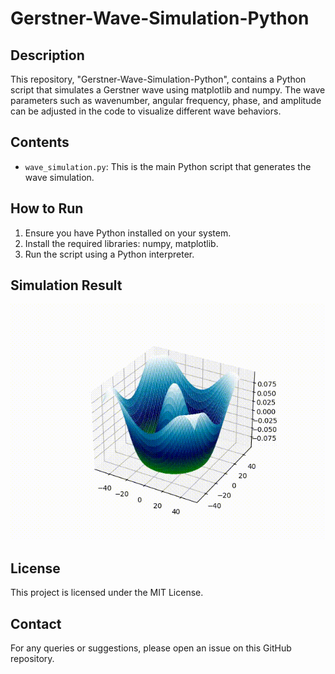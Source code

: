 # Gerstner-Wave-Simulation-Python

## Description
This repository, "Gerstner-Wave-Simulation-Python", contains a Python script that simulates a Gerstner wave using matplotlib and numpy. The wave parameters such as wavenumber, angular frequency, phase, and amplitude can be adjusted in the code to visualize different wave behaviors.

## Contents
- `wave_simulation.py`: This is the main Python script that generates the wave simulation.

## How to Run
1. Ensure you have Python installed on your system.
2. Install the required libraries: numpy, matplotlib.
3. Run the script using a Python interpreter.

## Simulation Result
![Wave Simulation](https://github.com/RaymonDev/Gerstner-Wave-Simulation-Python/blob/main/wave.gif)

## License
This project is licensed under the MIT License.

## Contact
For any queries or suggestions, please open an issue on this GitHub repository.
